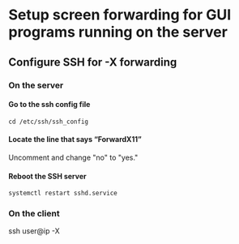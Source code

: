 # Setup screen forwarding for GUI programs running on the server

## Configure SSH for -X forwarding

### On the server

#### Go to the ssh config file
`cd /etc/ssh/ssh_config`

####  Locate the line that says “ForwardX11”
Uncomment and change "no" to "yes."

#### Reboot the SSH server
`systemctl restart sshd.service`

### On the client
ssh user@ip -X
